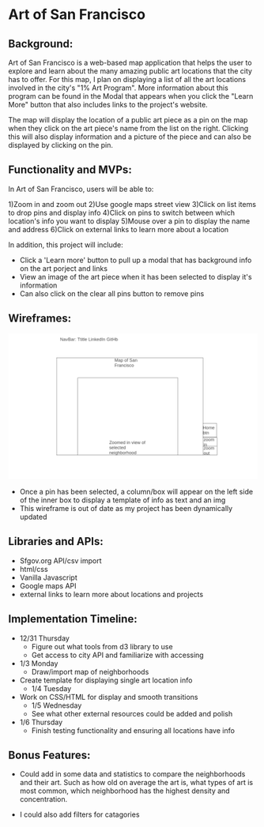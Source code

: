 # Art of San Francisco

## Background:

Art of San Francisco is a web-based map application that helps the user to explore and learn about the many amazing public art locations that the city has to offer. For this map, I plan on displaying a list of all the art locations involved in the city's "1% Art Program". More information about this program can be found in the Modal that appears when you click the "Learn More" button that also includes links to the project's website. 

The map will display the location of a public art piece as a pin on the map when they click on the art piece's name from the list on the right. Clicking this will also display information and a picture of the piece and can also be displayed by clicking on the pin.




## Functionality and MVPs:


In Art of San Francisco, users will be able to:

1)Zoom in and zoom out 
2)Use google maps street view
3)Click on list items to drop pins and display info
4)Click on pins to switch between which location's info you want to display
5)Mouse over a pin to display the name and address
6)Click on external links to learn more about a location

In addition, this project will include:

* Click a 'Learn more' button to pull up a modal that has background info on the art porject and links
* View an image of the art piece when it has been selected to display it's information
* Can also click on the clear all pins button to remove pins



## Wireframes:
![wireframe](wireframe.png)
* Once a pin has been selected, a column/box will appear on the left side of the inner box to display a template of info as text and an img
* This wireframe is out of date as my project has been dynamically updated


## Libraries and APIs:

* Sfgov.org API/csv import
* html/css
*  Vanilla Javascript
* Google maps API
* external links to learn more about locations and projects


## Implementation Timeline:

* 12/31 Thursday
  * Figure out what tools from d3 library to use 
  * Get access to city API and familiarize with accessing 
* 1/3 Monday
  * Draw/import map of neighborhoods
* Create template for displaying single art location info
  * 1/4 Tuesday
* Work on CSS/HTML for display and smooth transitions
  * 1/5 Wednesday
  * See what other external resources could be added and polish
* 1/6 Thursday
  * Finish testing functionality and ensuring all locations have info



## Bonus Features:

* Could add in some data and statistics to compare the neighborhoods and their art. Such as how old on average the art is, what types of art is most common, which neighborhood has the highest density and concentration.

* I could also add filters for catagories
